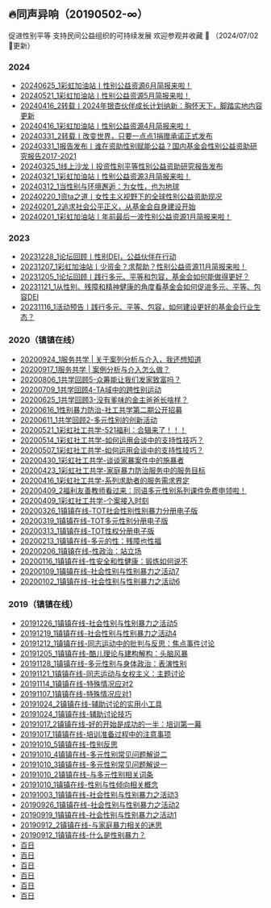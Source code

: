 ## 🔥同声异响（20190502-∞）
促进性别平等 支持民间公益组织的可持续发展 欢迎参观并收藏 🙌 （2024/07/02🌈更新）

<!-- - [x](https://TongShengYiXiang.github.io/2024/x.html)<br> -->

### 2024
- [20240625_1彩虹加油站丨性别公益资源6月简报来啦！](http://TongShengYiXiang.github.io/TSYX2024/20240625_1彩虹加油站性别公益资源6月简报来啦！.html)<br>
- [20240521_1彩虹加油站丨性别公益资源5月简报来啦！](http://TongShengYiXiang.github.io/TSYX2024/20240521_1彩虹加油站性别公益资源5月简报来啦！.html)<br>
- [20240416_2转载丨2024年银杏伙伴成长计划纳新：胸怀天下，脚踏实地内容更新](http://TongShengYiXiang.github.io/TSYX2024/20240416_2转载2024年银杏伙伴成长计划纳新：胸怀天下，脚踏实地内容更新.html)<br>
- [20240416_1彩虹加油站丨性别公益资源4月简报来啦！](http://TongShengYiXiang.github.io/TSYX2024/20240416_1彩虹加油站性别公益资源4月简报来啦！.html)<br>
- [20240331_2转载丨改变世界，只要一点点1捐赠承诺正式发布](http://TongShengYiXiang.github.io/TSYX2024/20240331_2转载改变世界，只要一点点1捐赠承诺正式发布.html)<br>
- [20240331_1报告发布丨谁在资助性别赋能公益？国内基金会性别公益资助研究报告2017-2021](http://TongShengYiXiang.github.io/TSYX2024/20240331_1报告发布丨谁在资助性别赋能公益？国内基金会性别公益资助研究报告20172021.html)<br>
- [20240325_1线上沙龙丨投资性别平等性别公益资助研究报告发布](http://TongShengYiXiang.github.io/TSYX2024/20240325_1线上沙龙投资性别平等性别公益资助研究报告发布.html)<br>
- [20240321_1彩虹加油站丨性别公益资源3月简报来啦！](http://TongShengYiXiang.github.io/TSYX2024/20240321_1彩虹加油站性别公益资源3月简报来啦！.html)<br>
- [20240312_1当性别与环境邂逅：为女性，也为地球](http://TongShengYiXiang.github.io/TSYX2024/20240312_1当性别与环境邂逅：为女性，也为地球.html)<br>
- [20240220_1资ta之道丨女性主义视野下的全球性别公益资助现况](http://TongShengYiXiang.github.io/TSYX2024/20240220_1资ta之道女性主义视野下的全球性别公益资助现况.html)<br>
- [20240201_2追求社会公平正义，从基金会自身建设开始](http://TongShengYiXiang.github.io/TSYX2024/20240201_2追求社会公平正义，从基金会自身建设开始.html)<br>
- [20240201_1彩虹加油站丨年前最后一波性别公益资源1月简报来啦！](http://TongShengYiXiang.github.io/TSYX2024/20240201_1彩虹加油站年前最后一波性别公益资源1月简报来啦！.html)<br>

### 2023
- [20231228_1论坛回顾丨性别DEI，公益伙伴在行动](http://TongShengYiXiang.github.io/TSYX2023/20231207_120231228_1论坛回顾性别DEI，公益伙伴在行动.html)<br>
- [20231207_1彩虹加油站丨少资金？求帮助？性别公益资源11月简报来啦！](http://TongShengYiXiang.github.io/TSYX2023/20231207_1彩虹加油站少资金？求帮助？性别公益资源11月简报来啦！.html)<br>
- [20231205_1论坛回顾丨践行多元、平等和包容，基金会如何能做得更好？](http://TongShengYiXiang.github.io/TSYX2023/20231205_1论坛回顾践行多元、平等和包容，基金会如何能做得更好？.html)<br>
- [20231121_1从性别、残障和精神健康的角度看基金会如何促进多元、平等、包容DEI](http://TongShengYiXiang.github.io/TSYX2023/20231121_1从性别、残障和精神健康的角度看基金会如何促进多元、平等、包容DEI.html)<br>
- [20231116_1活动预告丨践行多元、平等、包容，如何建设更好的基金会行业生态？](http://TongShengYiXiang.github.io/TSYX2023/20231116_1活动预告践行多元、平等、包容，如何建设更好的基金会行业生态？.html)<br>

### 2020（镇镇在线）
- [20200924_1服务共学 | 关于案列分析与介入，我还想知道](http://TongShengYiXiang.github.io/镇镇在线-2020/20200924_1服务共学关于案列分析与介入，我还想知道.html)<br>
- [20200917_1服务共学 | 案例分析与介入怎么做？](http://TongShengYiXiang.github.io/镇镇在线-2020/20200917_1服务共学案例分析与介入怎么做？.html)<br>
- [20200806_1共学回顾5-众筹能让我们发家致富吗？](http://TongShengYiXiang.github.io/镇镇在线-2020/20200806_1共学回顾5-众筹能让我们发家致富吗？.html)<br>
- [20200709_1共学回顾4-TA域中的跨性别运动](http://TongShengYiXiang.github.io/镇镇在线-2020/20200709_1共学回顾4-TA域中的跨性别运动.html)<br>
- [20200625_1共学回顾3-没有爹味的金主爸爸长啥样？](http://TongShengYiXiang.github.io/镇镇在线-2020/20200625_1共学回顾3-没有爹味的金主爸爸长啥样？.html)<br>
- [20200616_1性别暴力防治-社工共学第二期公开招募](http://TongShengYiXiang.github.io/镇镇在线-2020/20200616_1性别暴力防治-社工共学第二期公开招募.html)<br>
- [20200611_1共学回顾2-多元性别的创新活动](http://TongShengYiXiang.github.io/镇镇在线-2020/20200611_1共学回顾2-多元性别的创新活动.html)<br>
- [20200521_1彩虹社工共学-521福利：合辑来了！！！](http://TongShengYiXiang.github.io/镇镇在线-2020/20200521_1彩虹社工共学-521福利：合辑来了！！！.html)<br>
- [20200514_1彩虹社工共学-如何运用会谈中的支持性技巧？](http://TongShengYiXiang.github.io/镇镇在线-2020/20200514_1彩虹社工共学-如何运用会谈中的支持性技巧？.html)<br>
- [20200507_1彩虹社工共学-如何运用会谈中的支持性技巧？](http://TongShengYiXiang.github.io/镇镇在线-2020/20200507_1彩虹社工共学-如何运用会谈中的支持性技巧？.html)<br>
- [20200430_1彩虹社工共学-谈谈家暴案件中的施暴者](http://TongShengYiXiang.github.io/镇镇在线-2020/20200430_1彩虹社工共学-谈谈家暴案件中的施暴者.html)<br>
- [20200423_1彩虹社工共学-家庭暴力防治服务中的服务目标](http://TongShengYiXiang.github.io/镇镇在线-2020/20200423_1彩虹社工共学-家庭暴力防治服务中的服务目标.html)<br>
- [20200416_1彩虹社工共学-系列求助者的服务需求界定](http://TongShengYiXiang.github.io/镇镇在线-2020/20200416_13彩虹社工共学-系列求助者的服务需求界定.html)<br>
- [20200409_2福利友善教师看过来：同语多元性别系列课件免费申领啦！](http://TongShengYiXiang.github.io/镇镇在线-2020/20200409_2福利友善教师看过来：同语多元性别系列课件免费申领啦！.html)<br>
- [20200409_1彩虹社工共学-个案接入时刻](http://TongShengYiXiang.github.io/镇镇在线-2020/20200409_1彩虹社工共学个案接入时刻.html)<br>
- [20200326_1镇镇在线-TOT社会性别性别暴力分册电子版](http://TongShengYiXiang.github.io/镇镇在线-2020/20200326_1镇镇在线-TOT社会性别性别暴力分册电子版.html)<br>
- [20200319_1镇镇在线-TOT多元性别分册电子版](http://TongShengYiXiang.github.io/镇镇在线-2020/20200319_1镇镇在线-TOT多元性别分册电子版.html)<br>
- [20200313_1镇镇在线-TOT性权分册电子版](http://TongShengYiXiang.github.io/镇镇在线-2020/20200313_1镇镇在线-TOT性权分册电子版.html)<br>
- [20200213_1镇镇在线-多元的性：残障也性福](http://TongShengYiXiang.github.io/镇镇在线-2020/20200213_1镇镇在线-多元的性：残障也性福.html)<br>
- [20200206_1镇镇在线-性政治：站立场](http://TongShengYiXiang.github.io/镇镇在线-2020/20200206_1镇镇在线-性政治：站立场.html)<br>
- [20200116_1镇镇在线-性安全和性健康：锻炼如何说不](http://TongShengYiXiang.github.io/镇镇在线-2020/20200116_1镇镇在线-性安全和性健康：锻炼如何说不.html)<br>
- [20200109_1镇镇在线-社会性别与性别暴力之活动7](http://TongShengYiXiang.github.io/镇镇在线-2020/20200109_1镇镇在线-社会性别与性别暴力之活动7.html)<br>
- [20200102_1镇镇在线-社会性别与性别暴力之活动6](http://TongShengYiXiang.github.io/镇镇在线-2020/20200102_1镇镇在线-社会性别与性别暴力之活动6.html)<br>

### 2019（镇镇在线）
- [20191226_1镇镇在线-社会性别与性别暴力之活动5](http://TongShengYiXiang.github.io/镇镇在线-2019/20191226_1镇镇在线-社会性别与性别暴力之活动5.html)<br>
- [20191219_1镇镇在线-社会性别与性别暴力之活动4](http://TongShengYiXiang.github.io/镇镇在线-2019/20191219_1镇镇在线-社会性别与性别暴力之活动4.html)<br>
- [20191212_1镇镇在线-同志运动中的批判与反思：焦点事件讨论](http://TongShengYiXiang.github.io/镇镇在线-2019/20191212_1镇镇在线-同志运动中的批判与反思：焦点事件讨论.html)<br>
- [20191205_1镇镇在线-酷儿理论与建构解构：头脑风暴](http://TongShengYiXiang.github.io/镇镇在线-2019/20191205_1镇镇在线-酷儿理论与建构解构：头脑风暴.html)<br>
- [20191128_1镇镇在线-多元性别与身体政治：表演性别](http://TongShengYiXiang.github.io/镇镇在线-2019/20191128_1镇镇在线-多元性别与身体政治：表演性别.html)<br>
- [20191121_1镇镇在线-同志运动与女权主义：主题讨论](http://TongShengYiXiang.github.io/镇镇在线-2019/20191121_1镇镇在线-同志运动与女权主义：主题讨论.html)<br>
- [20191114_1镇镇在线-特殊情况应对2](http://TongShengYiXiang.github.io/镇镇在线-2019/20191114_1镇镇在线-特殊情况应对2.html)<br>
- [20191107_1镇镇在线-特殊情况应对1](http://TongShengYiXiang.github.io/镇镇在线-2019/20191107_1镇镇在线-特殊情况应对1.html)<br>
- [20191024_2镇镇在线-辅助讨论的实用小工具](http://TongShengYiXiang.github.io/镇镇在线-2019/20191024_2镇镇在线-辅助讨论的实用小工具.html)<br>
- [20191024_1镇镇在线-辅助讨论技巧](http://TongShengYiXiang.github.io/镇镇在线-2019/20191024_1镇镇在线-辅助讨论技巧.html)<br>
- [20191017_2镇镇在线-好的开始是成功的一半：培训第一幕](http://TongShengYiXiang.github.io/镇镇在线-2019/20191017_2镇镇在线-好的开始是成功的一半：培训第一幕.html)<br>
- [20191017_1镇镇在线-培训准备过程中的注意事项](http://TongShengYiXiang.github.io/镇镇在线-2019/20191017_1镇镇在线-培训准备过程中的注意事项.html)<br>
- [20191010_5镇镇在线-性别反思](http://TongShengYiXiang.github.io/镇镇在线-2019/20191010_5镇镇在线-性别反思.html)<br>
- [20191010_4镇镇在线-多元性别常见问题解说二](http://TongShengYiXiang.github.io/镇镇在线-2019/20191010_4镇镇在线-多元性别常见问题解说二.html)<br>
- [20191010_3镇镇在线-多元性别常见问题解说一](http://TongShengYiXiang.github.io/镇镇在线-2019/20191010_3镇镇在线-多元性别常见问题解说一.html)<br>
- [20191010_2镇镇在线-与多元性别相关词条](http://TongShengYiXiang.github.io/镇镇在线-2019/20191010_2镇镇在线-与多元性别相关词条.html)<br>
- [20191010_1镇镇在线-性别与性倾向相关概念](http://TongShengYiXiang.github.io/镇镇在线-2019/20191010_1镇镇在线-性别与性倾向相关概念.html)<br>
- [20191003_1镇镇在线-社会性别与性别暴力之活动3](http://TongShengYiXiang.github.io/镇镇在线-2019/20191003_1镇镇在线-社会性别与性别暴力之活动3.html)<br>
- [20190926_1镇镇在线-社会性别与性别暴力之活动2](http://TongShengYiXiang.github.io/镇镇在线-2019/20190926_1镇镇在线-社会性别与性别暴力之活动2.html)<br>
- [20190919_1镇镇在线-社会性别与性别暴力之活动1](http://TongShengYiXiang.github.io/镇镇在线-2019/20190919_1镇镇在线-社会性别与性别暴力之活动1.html)<br>
- [20190912_2镇镇在线-与家庭暴力相关的迷思](http://TongShengYiXiang.github.io/镇镇在线-2019/20190912_2镇镇在线-与家庭暴力相关的迷思.html)<br>
- [20190912_1镇镇在线-什么是性别暴力？](http://TongShengYiXiang.github.io/镇镇在线-2019/20190912_1镇镇在线-什么是性别暴力？.html)<br>
- [百日](http://TongShengYiXiang.github.io/镇镇在线-2019/百日.html)<br>
- [百日](http://TongShengYiXiang.github.io/镇镇在线-2019/百日.html)<br>
- [百日](http://TongShengYiXiang.github.io/镇镇在线-2019/百日.html)<br>
- [百日](http://TongShengYiXiang.github.io/镇镇在线-2019/百日.html)<br>
- [百日](http://TongShengYiXiang.github.io/镇镇在线-2019/百日.html)<br>
- [百日](http://TongShengYiXiang.github.io/镇镇在线-2019/百日.html)<br>
